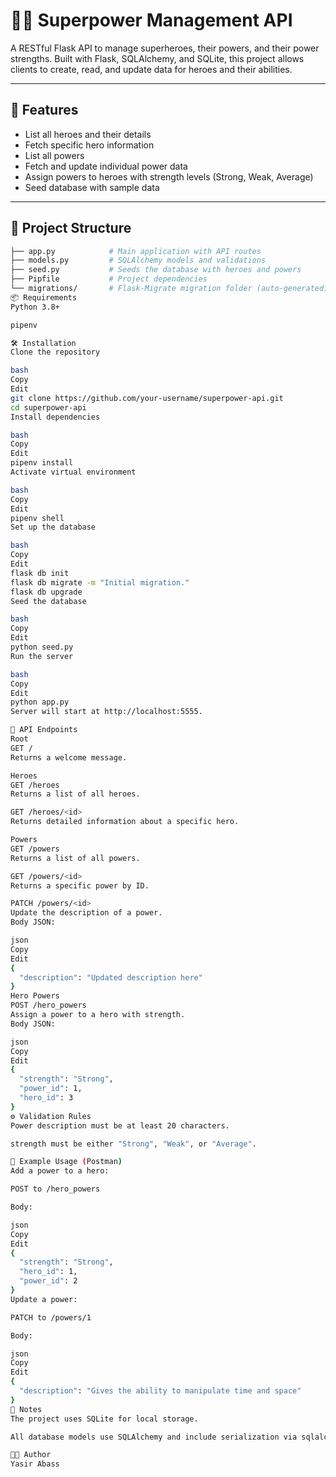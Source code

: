 # 🦸‍♀️ Superpower Management API

A RESTful Flask API to manage superheroes, their powers, and their power strengths. Built with Flask, SQLAlchemy, and SQLite, this project allows clients to create, read, and update data for heroes and their abilities.

---

## 🚀 Features

- List all heroes and their details
- Fetch specific hero information
- List all powers
- Fetch and update individual power data
- Assign powers to heroes with strength levels (Strong, Weak, Average)
- Seed database with sample data

---

## 📁 Project Structure

```bash
├── app.py            # Main application with API routes
├── models.py         # SQLAlchemy models and validations
├── seed.py           # Seeds the database with heroes and powers
├── Pipfile           # Project dependencies
└── migrations/       # Flask-Migrate migration folder (auto-generated)
📦 Requirements
Python 3.8+

pipenv

🛠 Installation
Clone the repository

bash
Copy
Edit
git clone https://github.com/your-username/superpower-api.git
cd superpower-api
Install dependencies

bash
Copy
Edit
pipenv install
Activate virtual environment

bash
Copy
Edit
pipenv shell
Set up the database

bash
Copy
Edit
flask db init
flask db migrate -m "Initial migration."
flask db upgrade
Seed the database

bash
Copy
Edit
python seed.py
Run the server

bash
Copy
Edit
python app.py
Server will start at http://localhost:5555.

🔌 API Endpoints
Root
GET /
Returns a welcome message.

Heroes
GET /heroes
Returns a list of all heroes.

GET /heroes/<id>
Returns detailed information about a specific hero.

Powers
GET /powers
Returns a list of all powers.

GET /powers/<id>
Returns a specific power by ID.

PATCH /powers/<id>
Update the description of a power.
Body JSON:

json
Copy
Edit
{
  "description": "Updated description here"
}
Hero Powers
POST /hero_powers
Assign a power to a hero with strength.
Body JSON:

json
Copy
Edit
{
  "strength": "Strong",
  "power_id": 1,
  "hero_id": 3
}
⚙️ Validation Rules
Power description must be at least 20 characters.

strength must be either "Strong", "Weak", or "Average".

🧪 Example Usage (Postman)
Add a power to a hero:

POST to /hero_powers

Body:

json
Copy
Edit
{
  "strength": "Strong",
  "hero_id": 1,
  "power_id": 2
}
Update a power:

PATCH to /powers/1

Body:

json
Copy
Edit
{
  "description": "Gives the ability to manipulate time and space"
}
📌 Notes
The project uses SQLite for local storage.

All database models use SQLAlchemy and include serialization via sqlalchemy-serializer.

🧑‍💻 Author
Yasir Abass

